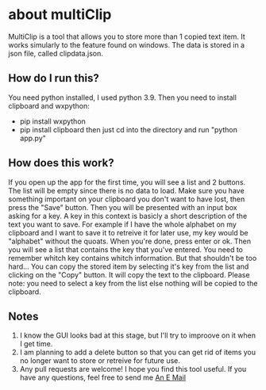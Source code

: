 # about multiClip
MultiClip is a tool that allows you to store more than 1 copied text item. It works simularly to the feature found on windows. The data is stored in a json file, called clipdata.json.
## How do I run this?
You need python installed, I used python 3.9. Then you need to install clipboard and wxpython:
* pip install wxpython
* pip install clipboard
then just cd into the directory and run "python app.py"

## How does this work?
If you open up the app for the first time, you will see a list and 2 buttons. The list will be empty since there is no data to load. Make sure you have something important on your clipboard you don't want to have lost, then press the "Save" button.
Then you will be presented with an input box asking for a key. A key in this context is basicly a short description of the text you want to save. For example if I have the whole alphabet on my clipboard and I want to save it to retreive it for later use, my key would be "alphabet" without the quoats.
When you're done, press enter or ok. Then you will see a list that contains the key that you've entered. You need to remember whitch key contains whitch information. But that shouldn't be too hard...
You can copy the stored item by selecting it's key from the list and clicking on the "Copy" 
button. It will copy the text to the clipboard.
Please note: you need to select a key from the list else nothing will be copied to the clipboard.
## Notes
1. I know the GUI looks bad at this stage, but I'll try to improove on it when I get time.
2. I am planning to add a delete button so that you can get rid of items you no longer want to store or retreive for future use.
3. Any pull requests are welcome!
I hope you find this tool useful. If you have any questions, feel free to send me [An E Mail](ashleygrobler04@gmail.com)
